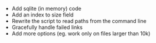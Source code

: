  * Add sqlite (in memory) code
 * Add an index to size field
 * Rewrite the script to read paths from the command line
 * Gracefully handle failed links
 * Add more options (eg. work only on files larger than 10k)


